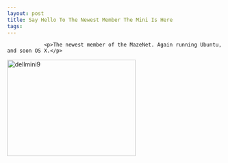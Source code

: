 ```yaml
---
layout: post
title: Say Hello To The Newest Member The Mini Is Here
tags:
---
```



                <p>The newest member of the MazeNet. Again running Ubuntu, and soon OS X.</p>
<img class="alignnone size-medium wp-image-3761" title="dellmini9" src="/uploads/2009/01/dellmini9-300x225.jpg" alt="dellmini9" width="300" height="225" />
